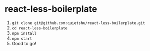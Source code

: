 # react-less-boilerplate

1. `git clone git@github.com:quietshu/react-less-boilerplate.git`
2. `cd react-less-boilerplate`
3. `npm install`
4. `npm start`
5. Good to go!
